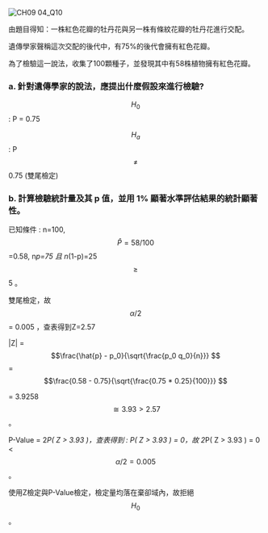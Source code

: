 
![CH09 04_Q10](https://github.com/user-attachments/assets/b576e7ac-b88d-452b-8251-288351c5fcf1)

由題目得知：一株紅色花瓣的牡丹花與另一株有條紋花瓣的牡丹花進行交配。  

遺傳學家聲稱這次交配的後代中，有75%的後代會擁有紅色花瓣。  

為了檢驗這一說法，收集了100顆種子，並發現其中有58株植物擁有紅色花瓣。  

### a. 針對遺傳學家的說法，應提出什麼假設來進行檢驗?

$$H_0$$ : P = 0.75

$$H_a$$ : P $$\ne $$ 0.75 (雙尾檢定)

### b. 計算檢驗統計量及其 p 值，並用 1% 顯著水準評估結果的統計顯著性。  

已知條件 : n=100, $$\hat{P} =58/100 $$=0.58, n*p=75 且 n*(1-p)=25 $$\ge $$ 5 。  

雙尾檢定，故 $$\alpha/2 $$ = 0.005 ，查表得到Z=2.57 

|Z| = $$\frac{\hat{p} - p_0}{\sqrt{\frac{p_0 q_0}{n}}} $$ = $$\frac{0.58 - 0.75}{\sqrt{\frac{0.75 * 0.25}{100}}} $$ 

= 3.9258 $$\cong 3.93 > 2.57 $$。     

P-Value = 2*P( Z > 3.93 )，查表得到 : P( Z > 3.93 ) = 0，故 2*P( Z > 3.93 ) = 0 < $$\alpha/2 =0.005 $$。

使用Z檢定與P-Value檢定，檢定量均落在棄卻域內，故拒絕 $$H_{0} $$ 。   
